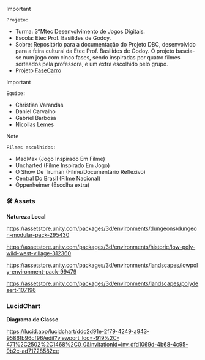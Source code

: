 
>[!Important]
 > `Projeto:`
>- Turma: 3°Mtec Desenvolvimento de Jogos Digitais.
>- Escola: Etec Prof. Basilides de Godoy.
>- Sobre: Repositório para a documentação do Projeto DBC, desenvolvido para a feira cultural da Etec Prof. Basilides de Godoy. O projeto baseia-se num jogo com cinco fases, sendo inspiradas por quatro filmes sorteados pela professora, e um extra escolhido pelo grupo.
>- Projeto [FaseCarro](https://drive.google.com/file/d/1ebmIJVzUG9M0PkBWPqoTEIq0VUA-fij1/view?usp=sharing)

>[!Important]
 > `Equipe:`
>- Christian Varandas
>- Daniel Carvalho
>- Gabriel Barbosa
>- Nicollas Lemes

>[!NOTE]
 >`Filmes escolhidos:`
>- MadMax (Jogo Inspirado Em Filme)
>- Uncharted (Filme Inspirado Em Jogo)
>- O Show De Truman (Filme/Documentário Reflexivo)
>- Central Do Brasil (Filme Nacional)
>- Oppenheimer (Escolha extra)


### 🛠️ Assets

**Natureza Local**

https://assetstore.unity.com/packages/3d/environments/dungeons/dungeon-modular-pack-295430

https://assetstore.unity.com/packages/3d/environments/historic/low-poly-wild-west-village-312360

https://assetstore.unity.com/packages/3d/environments/landscapes/lowpoly-environment-pack-99479

https://assetstore.unity.com/packages/3d/environments/landscapes/polydesert-107196

### LucidChart

**Diagrama de Classe**

https://lucid.app/lucidchart/ddc2d91e-2f79-4249-a943-9586fb96cf96/edit?viewport_loc=-919%2C-471%2C2502%2C1468%2C0_0&invitationId=inv_dfd1069d-4b68-4c95-9b2c-ad71728582ce
